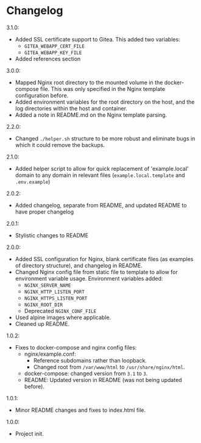 # Changelog

3.1.0:
- Added SSL certificate support to Gitea. This added two variables:
  - `GITEA_WEBAPP_CERT_FILE`
  - `GITEA_WEBAPP_KEY_FILE`
- Added references section

3.0.0:
- Mapped Nginx root directory to the mounted volume in the docker-compose file. This was only specified in the Nginx template configuration before.
- Added environment variables for the root directory on the host, and the log directories within the host and container.
- Added a note in README.md on the Nginx template parsing.

2.2.0:
- Changed `./helper.sh` structure to be more robust and eliminate bugs in which it could remove the backups.

2.1.0:
- Added helper script to allow for quick replacement of 'example.local' domain to any domain in relevant files (`example.local.template` and `.env.example`)

2.0.2:
- Added changelog, separate from README, and updated README to have proper changelog

2.0.1:
- Stylistic changes to README

2.0.0:
- Added SSL configuration for Nginx, blank certificate files (as examples of directory structure), and changelog in README.
- Changed Nginx config file from static file to template to allow for environment variable usage. Environment variables added:
  - `NGINX_SERVER_NAME`
  - `NGINX_HTTP_LISTEN_PORT`
  - `NGINX_HTTPS_LISTEN_PORT`
  - `NGINX_ROOT_DIR`
  - Deprecated `NGINX_CONF_FILE`
- Used alpine images where applicable.
- Cleaned up README.

1.0.2:
- Fixes to docker-compose and nginx config files:
  - nginx/example.conf:
    - Reference subdomains rather than loopback.
    - Changed root from `/var/www/html` to `/usr/share/nginx/html`.
  - docker-compose: changed version from `3.1` to `3`.
  - README: Updated version in README (was not being updated before).

1.0.1:
- Minor README changes and fixes to index.html file.

1.0.0:
- Project init.
